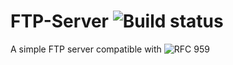 # FTP-Server ![Build status](https://travis-ci.org/ChairChandler/FTP-Server.svg?branch=master)

A simple FTP server compatible with ![RFC 959](https://tools.ietf.org/html/rfc959)
